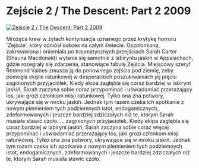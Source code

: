 Zejście 2 / The Descent: Part 2 2009 
=============
[![Zejście 2 / The Descent: Part 2 2009 ](http://vidos.pl/images/player.gif)](http://vidos.pl/zejscie-2-the-descent-part-2-2009)

 Mrożąca krew w żyłach kontynuacja uznanego przez krytykę horroru 'Zejście', który odniósł sukces na całym świecie. Oszołomiona, zakrwawiona i oniemiała po traumatycznych przejściach Sarah Carter (Shauna Macdonald) wyłania się samotnie z labiryntu jaskiń w Appalachach, gdzie rozegrały się zdarzenia, stanowiące fabułę Zejścia. Miejscowy szeryf Redmond Vaines zmusza ją do ponownego zejścia pod ziemię, żeby pomogła ekipie ratunkowej w desperackich poszukiwaniach jej pięciu zaginionych przyjaciółek. Kiedy ekipa zagłębia się coraz bardziej w labirynt jaskiń, Sarah zaczyna sobie coraz  przypominać i uświadamiać przerażający los, jaki grozi członkom misji ratunkowej. Tylko ona zna potwory, ukrywające się w mroku jaskiń. Jednak tym razem czeka ich spotkanie z nowym plemieniem tych podziemnych istot, endogamicznych, zdeformowanych i jeszcze bardziej zdziczałych niż te, którym Sarah musiała stawić czoło.  ... zaginionych przyjaciółek. Kiedy ekipa zagłębia się coraz bardziej w labirynt jaskiń, Sarah zaczyna sobie coraz więcej przypominać i uświadamiać przerażający los, jaki grozi członkom misji ratunkowej. Tylko ona zna potwory, ukrywające się w mroku jaskiń. Jednak tym razem czeka ich spotkanie z nowym plemieniem tych podziemnych istot, endogamicznych, zdeformowanych i jeszcze bardziej zdziczałych niż te, którym Sarah musiała stawić czoło.
